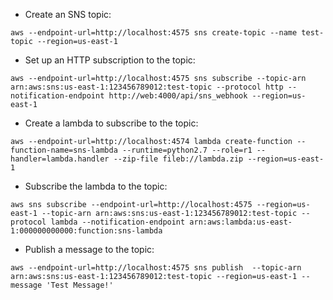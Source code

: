 * Create an SNS topic:
```
aws --endpoint-url=http://localhost:4575 sns create-topic --name test-topic --region=us-east-1
```
* Set up an HTTP subscription to the topic:
```
aws --endpoint-url=http://localhost:4575 sns subscribe --topic-arn arn:aws:sns:us-east-1:123456789012:test-topic --protocol http --notification-endpoint http://web:4000/api/sns_webhook --region=us-east-1
```
* Create a lambda to subscribe to the topic:
```
aws --endpoint-url=http://localhost:4574 lambda create-function --function-name=sns-lambda --runtime=python2.7 --role=r1 --handler=lambda.handler --zip-file fileb://lambda.zip --region=us-east-1
```

* Subscribe the lambda to the topic:
```
aws sns subscribe --endpoint-url=http://localhost:4575 --region=us-east-1 --topic-arn arn:aws:sns:us-east-1:123456789012:test-topic --protocol lambda --notification-endpoint arn:aws:lambda:us-east-1:000000000000:function:sns-lambda
```


* Publish a message to the topic:
```
aws --endpoint-url=http://localhost:4575 sns publish  --topic-arn arn:aws:sns:us-east-1:123456789012:test-topic --region=us-east-1 --message 'Test Message!'
```
